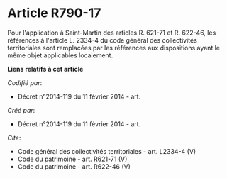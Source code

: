 # Article R790-17

Pour l'application à Saint-Martin des articles R. 621-71 et R. 622-46, les références à l'article L. 2334-4 du code général
des collectivités territoriales sont remplacées par les références aux dispositions ayant le même objet applicables
localement.

**Liens relatifs à cet article**

_Codifié par_:

  - Décret n°2014-119 du 11 février 2014 - art.

_Créé par_:

  - Décret n°2014-119 du 11 février 2014 - art.

_Cite_:

  - Code général des collectivités territoriales - art. L2334-4 (V)
  - Code du patrimoine - art. R621-71 (V)
  - Code du patrimoine - art. R622-46 (V)
